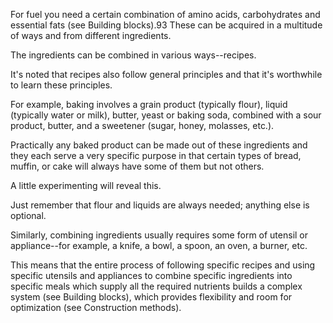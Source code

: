 For fuel you need a certain combination of amino acids, carbohydrates and essential  fats  (see  Building blocks).93  These  can  be  acquired  in  a  multitude  of ways and from different ingredients. 

The ingredients can be combined in various ways--recipes. 

It's noted that recipes also follow general principles and that it's worthwhile  to  learn  these  principles. 

For  example,  baking  involves  a  grain product (typically flour), liquid (typically water or milk), butter, yeast or baking soda,  combined  with  a  sour  product,  butter,  and  a  sweetener  (sugar,  honey, molasses,  etc.). 

Practically  any  baked  product  can  be  made  out  of  these ingredients and they each serve a very specific purpose in that certain types of bread,  muffin,  or  cake  will  always  have  some  of  them  but  not  others. 

A  little experimenting will reveal this. 

Just remember that flour and liquids are always needed;  anything  else  is  optional. 

Similarly,  combining  ingredients  usually requires  some  form  of  utensil  or  appliance--for  example,  a  knife,  a  bowl,  a spoon, an oven, a burner, etc. 

This  means  that  the  entire  process  of  following  specific  recipes  and  using specific  utensils  and  appliances  to  combine  specific  ingredients  into  specific meals  which  supply  all  the  required  nutrients  builds  a  complex  system  (see Building  blocks),  which  provides  flexibility  and  room  for  optimization  (see Construction methods).